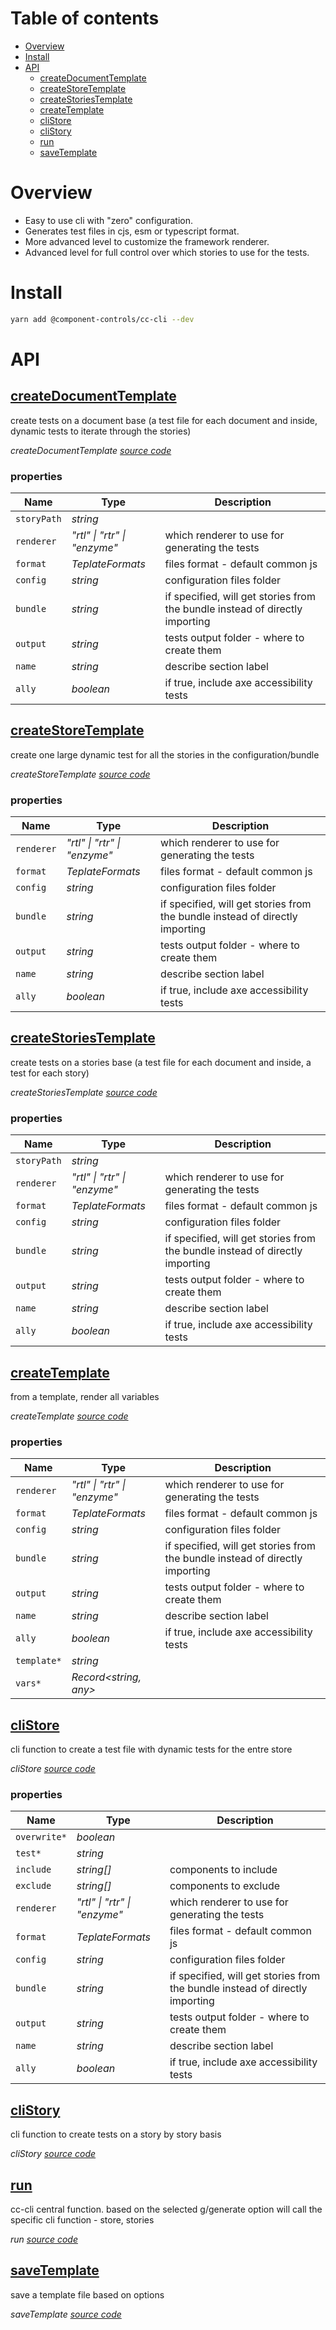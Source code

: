 # Table of contents

-   [Overview](#overview)
-   [Install](#install)
-   [API](#api)
    -   [<ins>createDocumentTemplate</ins>](#inscreatedocumenttemplateins)
    -   [<ins>createStoreTemplate</ins>](#inscreatestoretemplateins)
    -   [<ins>createStoriesTemplate</ins>](#inscreatestoriestemplateins)
    -   [<ins>createTemplate</ins>](#inscreatetemplateins)
    -   [<ins>cliStore</ins>](#insclistoreins)
    -   [<ins>cliStory</ins>](#insclistoryins)
    -   [<ins>run</ins>](#insrunins)
    -   [<ins>saveTemplate</ins>](#inssavetemplateins)

# Overview

-   Easy to use cli with "zero" configuration.
-   Generates test files in cjs, esm or typescript format.
-   More advanced level to customize the framework renderer.
-   Advanced level for full control over which stories to use for the tests.

# Install

```sh
yarn add @component-controls/cc-cli --dev
```

# API

<react-docgen-typescript path="./src" />

<!-- START-REACT-DOCGEN-TYPESCRIPT -->

## <ins>createDocumentTemplate</ins>

create tests on a document base (a test file for each document and inside, dynamic tests to iterate through the stories)

_createDocumentTemplate [source code](https://github.com/ccontrols/component-controls/tree/master/plugins/cc-cli/src/document-template.ts)_

### properties

| Name        | Type                         | Description                                                                  |
| ----------- | ---------------------------- | ---------------------------------------------------------------------------- |
| `storyPath` | _string_                     |                                                                              |
| `renderer`  | _"rtl" \| "rtr" \| "enzyme"_ | which renderer to use for generating the tests                               |
| `format`    | _TeplateFormats_             | files format - default common js                                             |
| `config`    | _string_                     | configuration files folder                                                   |
| `bundle`    | _string_                     | if specified, will get stories from the bundle instead of directly importing |
| `output`    | _string_                     | tests output folder - where to create them                                   |
| `name`      | _string_                     | describe section label                                                       |
| `ally`      | _boolean_                    | if true, include axe accessibility tests                                     |

## <ins>createStoreTemplate</ins>

create one large dynamic test for all the stories in the configuration/bundle

_createStoreTemplate [source code](https://github.com/ccontrols/component-controls/tree/master/plugins/cc-cli/src/store-template.ts)_

### properties

| Name       | Type                         | Description                                                                  |
| ---------- | ---------------------------- | ---------------------------------------------------------------------------- |
| `renderer` | _"rtl" \| "rtr" \| "enzyme"_ | which renderer to use for generating the tests                               |
| `format`   | _TeplateFormats_             | files format - default common js                                             |
| `config`   | _string_                     | configuration files folder                                                   |
| `bundle`   | _string_                     | if specified, will get stories from the bundle instead of directly importing |
| `output`   | _string_                     | tests output folder - where to create them                                   |
| `name`     | _string_                     | describe section label                                                       |
| `ally`     | _boolean_                    | if true, include axe accessibility tests                                     |

## <ins>createStoriesTemplate</ins>

create tests on a stories base (a test file for each document and inside, a test for each story)

_createStoriesTemplate [source code](https://github.com/ccontrols/component-controls/tree/master/plugins/cc-cli/src/stories-template.ts)_

### properties

| Name        | Type                         | Description                                                                  |
| ----------- | ---------------------------- | ---------------------------------------------------------------------------- |
| `storyPath` | _string_                     |                                                                              |
| `renderer`  | _"rtl" \| "rtr" \| "enzyme"_ | which renderer to use for generating the tests                               |
| `format`    | _TeplateFormats_             | files format - default common js                                             |
| `config`    | _string_                     | configuration files folder                                                   |
| `bundle`    | _string_                     | if specified, will get stories from the bundle instead of directly importing |
| `output`    | _string_                     | tests output folder - where to create them                                   |
| `name`      | _string_                     | describe section label                                                       |
| `ally`      | _boolean_                    | if true, include axe accessibility tests                                     |

## <ins>createTemplate</ins>

from a template, render all variables

_createTemplate [source code](https://github.com/ccontrols/component-controls/tree/master/plugins/cc-cli/src/template.ts)_

### properties

| Name        | Type                         | Description                                                                  |
| ----------- | ---------------------------- | ---------------------------------------------------------------------------- |
| `renderer`  | _"rtl" \| "rtr" \| "enzyme"_ | which renderer to use for generating the tests                               |
| `format`    | _TeplateFormats_             | files format - default common js                                             |
| `config`    | _string_                     | configuration files folder                                                   |
| `bundle`    | _string_                     | if specified, will get stories from the bundle instead of directly importing |
| `output`    | _string_                     | tests output folder - where to create them                                   |
| `name`      | _string_                     | describe section label                                                       |
| `ally`      | _boolean_                    | if true, include axe accessibility tests                                     |
| `template*` | _string_                     |                                                                              |
| `vars*`     | _Record&lt;string, any>_     |                                                                              |

## <ins>cliStore</ins>

cli function to create a test file with dynamic tests for the entre store

_cliStore [source code](https://github.com/ccontrols/component-controls/tree/master/plugins/cc-cli/src/cli/cli-store.ts)_

### properties

| Name         | Type                         | Description                                                                  |
| ------------ | ---------------------------- | ---------------------------------------------------------------------------- |
| `overwrite*` | _boolean_                    |                                                                              |
| `test*`      | _string_                     |                                                                              |
| `include`    | _string\[]_                  | components to include                                                        |
| `exclude`    | _string\[]_                  | components to exclude                                                        |
| `renderer`   | _"rtl" \| "rtr" \| "enzyme"_ | which renderer to use for generating the tests                               |
| `format`     | _TeplateFormats_             | files format - default common js                                             |
| `config`     | _string_                     | configuration files folder                                                   |
| `bundle`     | _string_                     | if specified, will get stories from the bundle instead of directly importing |
| `output`     | _string_                     | tests output folder - where to create them                                   |
| `name`       | _string_                     | describe section label                                                       |
| `ally`       | _boolean_                    | if true, include axe accessibility tests                                     |

## <ins>cliStory</ins>

cli function to create tests on a story by story basis

_cliStory [source code](https://github.com/ccontrols/component-controls/tree/master/plugins/cc-cli/src/cli/cli-story.ts)_

## <ins>run</ins>

cc-cli central function. based on the selected g/generate option will call the specific
cli function - store, stories

_run [source code](https://github.com/ccontrols/component-controls/tree/master/plugins/cc-cli/src/cli/cli.ts)_

## <ins>saveTemplate</ins>

save a template file based on options

_saveTemplate [source code](https://github.com/ccontrols/component-controls/tree/master/plugins/cc-cli/src/cli/save-template.ts)_

<!-- END-REACT-DOCGEN-TYPESCRIPT -->
